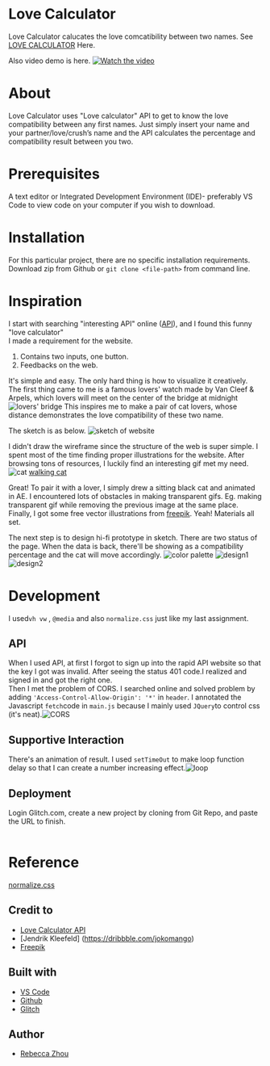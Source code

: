 # Love Calculator

Love Calculator calucates the love comcatibility between two names. 
See [LOVE CALCULATOR](https://rebeccazhou666-dwd-hw4.glitch.me/) Here.

Also video demo is here.
[![Watch the video](pictures/design2.png)](https://youtu.be/pN4CCRj_4L8)

# About
Love Calculator uses "Love calculator" API to get to know the love compatibility between any first names.
Just simply insert your name and your partner/love/crush’s name and the API calculates the percentage and compatibility result between you two.

# Prerequisites
A text editor or Integrated Development Environment (IDE)- preferably VS Code to view code on your computer if you wish to download.

# Installation
For this particular project, there are no specific installation requirements. Download zip from Github or ```git clone <file-path>``` from command line. 

# Inspiration

I start with searching "interesting API" online ([API](https://english.api.rakuten.net/ajith/api/love-calculator)), and I found this funny "love calculator"<br />
I made a requirement for the website.

1. Contains two inputs, one button.
2. Feedbacks on the web.

It's simple and easy. The only hard thing is how to visualize it creatively.<br />
The first thing came to me is a famous lovers' watch made by Van Cleef & Arpels, which lovers will meet on the center of the bridge at midnight ![lovers' bridge](pictures/watch.png)
This inspires me to make a pair of cat lovers, whose distance demonstrates the love compatibility of these two name.

The sketch is as below.
![sketch of website](pictures/sketch.png)

I didn't draw the wireframe since the structure of the web is super simple. I spent most of the time finding proper illustrations for the website. After browsing tons of resources, I luckily find an interesting gif met my need. 
![cat](pictures/cat.gif)
[walking cat](https://dribbble.com/shots/9893340-Django-the-Cat)

Great! To pair it with a lover, I simply drew a sitting black cat and animated in AE. I encountered lots of obstacles in making transparent gifs. Eg. making transparent gif while removing the previous image at the same place. Finally, I got some free vector illustrations from [freepik](https://www.freepik.com/). Yeah! Materials all set.<br />

The next step is to design hi-fi prototype in sketch. There are two status of the page. When the data is back, there'll be showing as a compatibility percentage and the cat will move accordingly.
![color palette](pictures/color.png)
![design1](pictures/design1.png)
![design2](pictures/design2.png)

# Development

I used```vh vw``` , ```@media``` and also ```normalize.css``` just like my last assignment. 

<h2> API</h2>

When I used API, at first I forgot to sign up into the rapid API website so that the key I got was invalid. After seeing the status 401 code.I realized and signed in and got the right one.<br />
Then I met the problem of CORS. I searched online and solved problem by adding ```'Access-Control-Allow-Origin': '*'``` in ```header```. I annotated the Javascript ```fetch```code in ```main.js``` because I mainly used ```JQuery```to control css (it's neat).![CORS](pictures/CORS.png)

<h2> Supportive Interaction</h2>

There's an animation of result. I used ```setTimeOut``` to make loop function delay so that I can create a number increasing effect.![loop](pictures/loop.png)<br />

<h2> Deployment</h2>

Login Glitch.com, create a new project by cloning from Git Repo, and paste the URL to finish.<br /><br />

# Reference
[normalize.css](https://necolas.github.io/normalize.css/)

## Credit to
* [Love Calculator API](https://english.api.rakuten.net/ajith/api/love-calculator)
* [Jendrik Kleefeld] (https://dribbble.com/jokomango)
* [Freepik](https://www.freepik.com/)

## Built with

* [VS Code](https://code.visualstudio.com/)
* [Github](https://github.com)
* [Glitch](https://glitch.com/)

## Author

* [Rebecca Zhou](https://rebeccazhou.net) 

